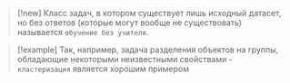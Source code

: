 
> [!new] 
> Класс задач, в котором существует лишь исходный датасет, но без ответов (которые могут вообще не существовать) называется `обучение без учителя`.

> [!example] 
> Так, например, задача разделения объектов на группы, обладающие некоторыми неизвестными свойствами - `кластеризация` является хорошим примером
> 



